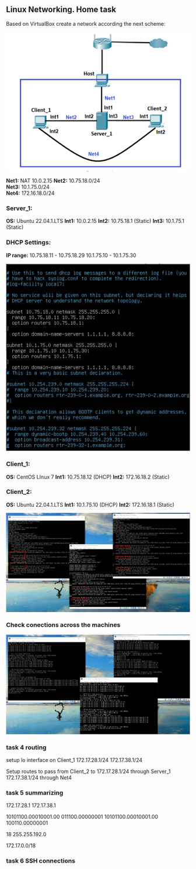 ## Linux Networking. Home task

Based on VirtualBox create a network according the next scheme:

![](https://github.com/silver2mike/EPAM-OnlineUA-Cloud-DevOps-Fundamentals-Autumn-2022/blob/main/L1/Linux-Network/png/Screenshot_1.png)

**Net1:** NAT 10.0.2.15
**Net2:** 10.75.18.0/24  
**Net3:** 10.1.75.0/24  
**Net4:** 172.16.18.0/24   

### Server_1:

**OS:** Ubuntu 22.04.1.LTS
**Int1:** 10.0.2.15
**Int2:** 10.75.18.1 (Static)
**Int3:** 10.1.75.1 (Static)

### DHCP Settings:

**IP range:**
10.75.18.11 - 10.75.18.29
10.1.75.10 - 10.1.75.30

![](https://github.com/silver2mike/EPAM-OnlineUA-Cloud-DevOps-Fundamentals-Autumn-2022/blob/main/L1/Linux-Network/png/Screenshot_3.jpg)

### Client_1:

**OS:** CentOS LInux 7
**Int1:** 10.75.18.12 (DHCP)
**Int2:** 172.16.18.2 (Static)

### Client_2:

**OS:** Ubuntu 22.04.1.LTS
**Int1:** 10.1.75.10 (DHCP)
**Int2:** 172.16.18.1 (Static)

![](https://github.com/silver2mike/EPAM-OnlineUA-Cloud-DevOps-Fundamentals-Autumn-2022/blob/main/L1/Linux-Network/png/Screenshot_2.jpg)

### Check conections across the machines

![](https://github.com/silver2mike/EPAM-OnlineUA-Cloud-DevOps-Fundamentals-Autumn-2022/blob/main/L1/Linux-Network/png/ping_check.jpg)

### task 4 routing

setup lo interface on Client_1
172.17.28.1/24
172.17.38.1/24

Setup routes to pass from Client_2 to 
172.17.28.1/24 through Server_1
172.17.38.1/24 through Net4

### task 5 summarizing

172.17.28.1
172.17.38.1


10101100.00010001.00 011100.00000001
10101100.00010001.00 100110.00000001

18
255.255.192.0

172.17.0.0/18

### task 6 SSH connections



